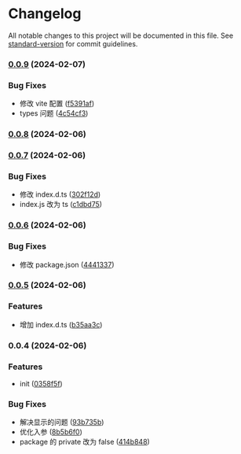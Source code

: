 # Changelog

All notable changes to this project will be documented in this file. See [standard-version](https://github.com/conventional-changelog/standard-version) for commit guidelines.

### [0.0.9](https://github.com/niboac/vue3-scroll-number/compare/v0.0.8...v0.0.9) (2024-02-07)


### Bug Fixes

* 修改 vite 配置 ([f5391af](https://github.com/niboac/vue3-scroll-number/commit/f5391aff50d779f1449d57f7c4bd390756933036))
* types 问题 ([4c54cf3](https://github.com/niboac/vue3-scroll-number/commit/4c54cf34fec1a63e1ff1db22fa0fffbc093336df))

### [0.0.8](https://github.com/niboac/vue3-scroll-number/compare/v0.0.7...v0.0.8) (2024-02-06)

### [0.0.7](https://github.com/niboac/vue3-scroll-number/compare/v0.0.6...v0.0.7) (2024-02-06)


### Bug Fixes

* 修改 index.d.ts ([302f12d](https://github.com/niboac/vue3-scroll-number/commit/302f12db86a8b8dd9e35feff8c491049bf3bf4cc))
* index.js 改为 ts ([c1dbd75](https://github.com/niboac/vue3-scroll-number/commit/c1dbd75d5e55acc9ce09853ec0386f2502c915ea))

### [0.0.6](https://github.com/niboac/vue3-scroll-number/compare/v0.0.5...v0.0.6) (2024-02-06)


### Bug Fixes

* 修改 package.json ([4441337](https://github.com/niboac/vue3-scroll-number/commit/4441337da2d25bef0ec964bdd4ac273d597f848d))

### [0.0.5](https://github.com/niboac/vue3-scroll-number/compare/v0.0.4...v0.0.5) (2024-02-06)


### Features

* 增加 index.d.ts ([b35aa3c](https://github.com/niboac/vue3-scroll-number/commit/b35aa3c4ac88bd9a60712302553fd72d3829200c))

### 0.0.4 (2024-02-06)


### Features

* init ([0358f5f](https://github.com/niboac/vue3-scroll-number/commit/0358f5fa1caa1f7f262ebc20b96a423a902ae8ce))


### Bug Fixes

* 解决显示的问题 ([93b735b](https://github.com/niboac/vue3-scroll-number/commit/93b735bee37c6b0c0b84b8b7585bc1e8734bfd66))
* 优化入参 ([8b5b6f0](https://github.com/niboac/vue3-scroll-number/commit/8b5b6f0904e9d1861197ab505eefc327a59313a9))
* package 的 private  改为 false ([414b848](https://github.com/niboac/vue3-scroll-number/commit/414b84855d0189564dc30bb625ade5ec89bae5b7))
